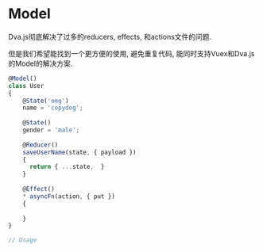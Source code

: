 # Model
Dva.js彻底解决了过多的reducers, effects, 和actions文件的问题.

但是我们希望能找到一个更方便的使用, 避免重复代码, 能同时支持Vuex和Dva.js的Model的解决方案.

```javascript
@Model()
class User
{
    @State('omg')
    name = 'copydog';
    
    @State()
    gender = 'male';
    
    @Reducer()
    saveUserName(state, { payload }) 
    {
      return { ...state,  }
    }
    
    @Effect()
    * asyncFn(action, { put }) 
    {
       
    }
}

// Usage

```
